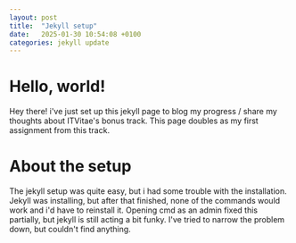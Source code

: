 ```yaml
---
layout: post
title:  "Jekyll setup"
date:   2025-01-30 10:54:08 +0100
categories: jekyll update
---
```


# Hello, world!
Hey there! i've just set up this jekyll page to blog my progress / share my thoughts about ITVitae's bonus track. This page doubles as my first assignment from this track.

# About the setup
The jekyll setup was quite easy, but i had some trouble with the installation. Jekyll was installing, but after that finished, none of the commands would work and i'd have to reinstall it. Opening cmd as an admin fixed this partially, but jekyll is still acting a bit funky. I've tried to narrow the problem down, but couldn't find anything.